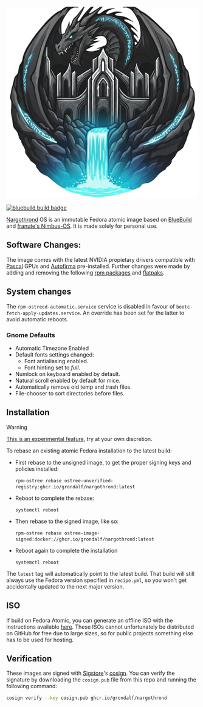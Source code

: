 ![Logo](/files/assets/logo.png)

[![bluebuild build badge](https://github.com/grondalf/nargothrond/actions/workflows/build.yml/badge.svg)](https://github.com/grondalf/nargothrond/actions/workflows/build.yml)

[Nargothrond](https://tolkiengateway.net/wiki/Nargothrond) OS is an immutable Fedora atomic image based on [BlueBuild](https://blue-build.org/how-to/setup/) and [franute's Nimbus-OS](https://github.com/franute/nimbus-os). It is made solely for personal use. 

## Software Changes:

The image comes with the latest NVIDIA propietary drivers compatible with [Pascal](https://nvidia.custhelp.com/app/answers/detail/a_id/5678/~/list-of-maxwell%2C-pascal-and-volta-series-geforce-gpus) GPUs and [Autofirma](https://sede.serviciosmin.gob.es/ES-ES/FIRMAELECTRONICA/Paginas/AutoFirma.aspx) pre-installed. Further changes were made by adding and removing the following [rpm packages](recipes/pkgs/rpms.yml) and [flatpaks](recipes/pkgs/flatpaks.yml).

## System changes

The `rpm-ostreed-automatic.service` service is disabled in favour of `bootc-fetch-apply-updates.service`.
An override has been set for the latter to avoid automatic reboots.

### Gnome Defaults
- Automatic Timezone Enabled
- Default fonts settings changed:
  - Font antialiasing enabled.
  - Font hinting set to *full*.
- Numlock on keyboard enabled by default.
- Natural scroll enabled by default for mice.
- Automatically remove old temp and trash files.
- File-chooser to sort directories before files.

## Installation

> [!WARNING]  
> [This is an experimental feature](https://www.fedoraproject.org/wiki/Changes/OstreeNativeContainerStable), try at your own discretion.

To rebase an existing atomic Fedora installation to the latest build:

- First rebase to the unsigned image, to get the proper signing keys and policies installed:
  ```
  rpm-ostree rebase ostree-unverified-registry:ghcr.io/grondalf/nargothrond:latest
  ```
- Reboot to complete the rebase:
  ```
  systemctl reboot
  ```
- Then rebase to the signed image, like so:
  ```
  rpm-ostree rebase ostree-image-signed:docker://ghcr.io/grondalf/nargothrond:latest
  ```
- Reboot again to complete the installation
  ```
  systemctl reboot
  ```

The `latest` tag will automatically point to the latest build. That build will still always use the Fedora version specified in `recipe.yml`, so you won't get accidentally updated to the next major version.

## ISO

If build on Fedora Atomic, you can generate an offline ISO with the instructions available [here](https://blue-build.org/learn/universal-blue/#fresh-install-from-an-iso). These ISOs cannot unfortunately be distributed on GitHub for free due to large sizes, so for public projects something else has to be used for hosting.

## Verification

These images are signed with [Sigstore](https://www.sigstore.dev/)'s [cosign](https://github.com/sigstore/cosign). You can verify the signature by downloading the `cosign.pub` file from this repo and running the following command:

```bash
cosign verify --key cosign.pub ghcr.io/grondalf/nargothrond
```
